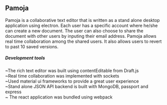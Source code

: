 ## Pamoja
 Pamoja is a collaborative text editor that is written as a stand alone desktop application using electron. Each user has a specific account where he/she can create a new document. The user can also choose to share the document with other users by inputing their email address. Pamoja allows real time collaboration among the shared users. It also allows users to revert to past 10 saved versions.
 
##### Development tools 
~The rich text editor was built using contentEditable from Draft.js <br />
~Real time collaboration was implemented with sockets <br />
~Used material ui frameworks to provide a great user experience <br />
~Stand alone JSON API backend is built with MongoDB, passport and express <br />
~ The react application was bundled using webpack <br />
